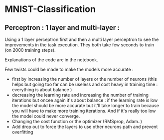 # MNIST-Classification

## Perceptron : 1 layer and multi-layer :

Using a 1 layer perceptron first and then a multi layer perceptron to see the improvements in the task execution.
They both take few seconds to train (on 2000 training steps).

Explanations of the code are in the notebook.

Few twists could be made to make the models more accurate :
- first by increasing the number of layers or the number of neurons (this helps but going too far can be useless and cost heavy in training time : everything is about balance )
- decreasing the learning rate and increasing the number of training iterations but oncee again it's about balance : if the learning rate is low the model should be more accurate but it'll take longer to train because you will have to make more training iterations. And if it's really too low the model could never converge.
- Changing the cost function or the optimizer (RMSprop, Adam..)
- Add drop out to force the layers to use other neurons path and prevent overfitting





